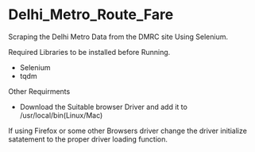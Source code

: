 # Delhi_Metro_Route_Fare
Scraping the Delhi Metro Data from the DMRC site Using Selenium.

Required Libraries to be installed before Running.
* Selenium
* tqdm

Other Requirments
* Download the Suitable browser Driver and add it to /usr/local/bin(Linux/Mac)

If using Firefox or some other Browsers driver change the driver initialize satatement to the proper driver loading function.
